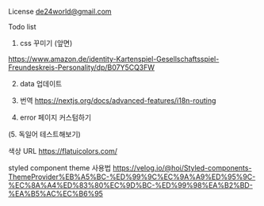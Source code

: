 License
de24world@gmail.com

Todo list

1. css 꾸미기 (앞면)

https://www.amazon.de/identity-Kartenspiel-Gesellschaftsspiel-Freundeskreis-Personality/dp/B07Y5CQ3FW

2. data 업데이트
3. 번역
   https://nextjs.org/docs/advanced-features/i18n-routing

4. error 페이지 커스텀하기

(5. 독일어 테스트해보기)

색상 URL
https://flatuicolors.com/

styled component theme 사용법
https://velog.io/@hoi/Styled-components-ThemeProvider%EB%A5%BC-%ED%99%9C%EC%9A%A9%ED%95%9C-%EC%8A%A4%ED%83%80%EC%9D%BC-%ED%99%98%EA%B2%BD-%EA%B5%AC%EC%B6%95
